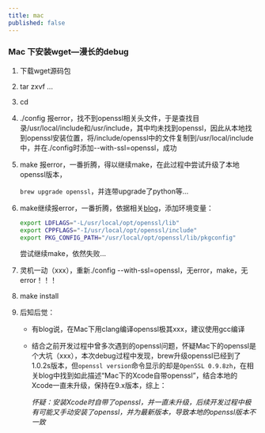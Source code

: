 ```yaml
---
title: mac 
published: false
---
```



### Mac 下安装wget—漫长的debug

1. 下载wget源码包

2. tar zxvf ...

3. cd

4. ./config 报error，找不到openssl相关头文件，于是查找目录/usr/local/include和/usr/include，其中均未找到openssl，因此从本地找到openssl安装位置，将/include/openssl中的文件复制到/usr/local/include中，并在./config时添加--with-ssl=openssl，成功

5. make 报error，一番折腾，得以继续make，在此过程中尝试升级了本地openssl版本，

   `brew upgrade openssl`，并连带upgrade了python等...

6. make继续报error，一番折腾，依据相关[blog](https://blog.csdn.net/terminatorsong/article/details/52332583)，添加环境变量：

   ```bash
   export LDFLAGS="-L/usr/local/opt/openssl/lib"
   export CPPFLAGS="-I/usr/local/opt/openssl/include" 
   export PKG_CONFIG_PATH="/usr/local/opt/openssl/lib/pkgconfig"
   ```

   尝试继续make，依然失败...

7. 灵机一动（xxx），重新./config --with-ssl=openssl，无error，make，无error！！！

8. make install

9. 后知后觉：

   - 有blog说，在Mac下用clang编译openssl极其xxx，建议使用gcc编译

   - 结合之前开发过程中曾多次遇到的openssl问题，怀疑Mac下的openssl是个大坑（xxx），本次debug过程中发现，brew升级openssl已经到了1.0.2s版本，但`openssl version`命令显示的却是`OpenSSL 0.9.8zh`，在相关blog中找到如此描述“Mac下的Xcode自带openssl”，结合本地的Xcode一直未升级，保持在9.x版本，综上：

     ​	*怀疑：安装Xcode时自带了openssl，并一直未升级，后续开发过程中极有可能又手动安装了openssl，并为最新版本，导致本地的openssl版本不一致*


